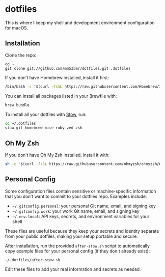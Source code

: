 # dotfiles

This is where I keep my shell and development environment configuration for macOS.

## Installation

Clone the repo:

```shell
cd ~
git clone git://github.com/mm53bar/dotfiles.git .dotfiles
```

If you don't have Homebrew installed, install it first:

```sh
/bin/bash -c "$(curl -fsSL https://raw.githubusercontent.com/Homebrew/install/HEAD/install.sh)"
```

You can install all packages listed in your Brewfile with:

```sh
brew bundle
```

To install all your dotfiles with [Stow](https://www.gnu.org/software/stow/), run:

```sh
cd ~/.dotfiles
stow git homebrew mise ruby zed zsh
```

## Oh My Zsh

If you don't have Oh My Zsh installed, install it with:

```sh
sh -c "$(curl -fsSL https://raw.githubusercontent.com/ohmyzsh/ohmyzsh/master/tools/install.sh)"
```

## Personal Config

Some configuration files contain sensitive or machine-specific information that you don't want to commit to your dotfiles repo. Examples include:

- `~/.gitconfig.personal`: your personal Git name, email, and signing key
- `~/.gitconfig.work`: your work Git name, email, and signing key
- `~/.env.local`: API keys, secrets, and environment variables for your shell

These files are useful because they keep your secrets and identity separate from your public dotfiles, making your setup portable and secure.

After installation, run the provided `after-stow.sh` script to automatically copy example files for your personal config (if they don't already exist):

    ~/.dotfiles/after-stow.sh

Edit these files to add your real information and secrets as needed.
